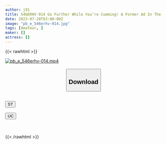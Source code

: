 ```yaml
---
author: j91
title: 546ERHV-014 Go Further While You’re Cumming! A Former Ad In The TV Industry Is Too Busy To Have Sex For The First Time In A Long Time From An Abstinent Life! Body Continuous Vaginal Cum Shot That Has Become A Generalized Erogenous Zone
date: 2023-07-28T03:00:00Z
image: "pb_e_546erhv-014.jpg"
tags: [Amateur, ]
maker: []
actress: []
---
```



{{< rawhtml >}}

<div class="video" data-videoid="bqee3mz7GrhPMqz">
    <a href="javascript:;">
        <img src="https://my.j91.asia/posts/pb_e_546erhv-014/pb_e_546erhv-014.jpg" width="WIDTH" height="HEIGHT" alt="pb_e_546erhv-014.mp4" loading="lazy">
    </a>
</div>

<script type="text/javascript" src="https://j91.asia/asset/on-demand-st.js"></script>

<br>
  <link rel="stylesheet" href="https://j91.asia/asset/bs5.css">
  
  <center>
  <button class="btn btn-primary" type="button" data-bs-toggle="collapse" data-bs-target=".multi-collapse" aria-expanded="false" aria-controls="multiCollapseExample1 multiCollapseExample2"><h2>Download</h2></button></center>
</p>
<div class="row">
  <div class="col">
    <div class="collapse multi-collapse" id="multiCollapseExample1">
      <div class="card card-body">
	      	      <br>
<div class="buttons">  
<a href="https://streamtape.to/v/bqee3mz7GrhPMqz"><button class="btn-hover color-3"><i class="fa fa-download"></i> ST</button></a></div>
    </div>
  </div>
</div>
  <div class="col">
    <div class="collapse multi-collapse" id="multiCollapseExample2">
      <div class="card card-body">
	      <br>
<div class="buttons">
    <a href="https://userscloud.com/gb4nq6clm2sk"><button class="btn-hover color-9"><i class="fa fa-download"></i> UC</button></a></div>
<br><br>
      </div>
    </div>
  </div>
</div>

{{< /rawhtml >}}